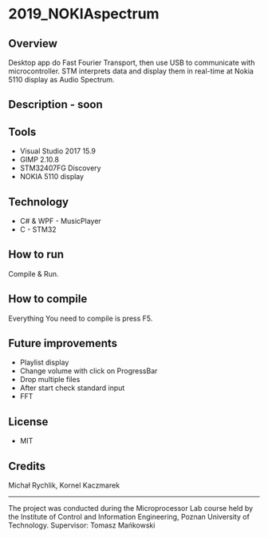 # 2019_NOKIAspectrum
## Overview
Desktop app do Fast Fourier Transport, then use USB to communicate with microcontroller. STM interprets data and display them in real-time at Nokia 5110 display as Audio Spectrum.
## Description - soon

## Tools
- Visual Studio 2017 15.9
- GIMP 2.10.8
- STM32407FG Discovery
- NOKIA 5110 display
## Technology
- C# & WPF - MusicPlayer
- C - STM32
## How to run
Compile & Run.

## How to compile
Everything You need to compile is press F5.

## Future improvements
- Playlist display
- Change volume with click on ProgressBar
- Drop multiple files
- After start check standard input
- FFT

## License
- MIT

## Credits 
Michał Rychlik, Kornel Kaczmarek
<hr>
The project was conducted during the Microprocessor Lab course held by the Institute of Control and Information Engineering, Poznan University of Technology. Supervisor: Tomasz Mańkowski
